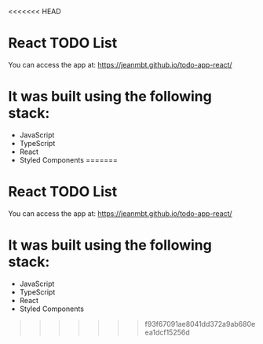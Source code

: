 <<<<<<< HEAD
# React TODO List

You can access the app at:
https://jeanmbt.github.io/todo-app-react/

# It was built using the following stack:

- JavaScript
- TypeScript
- React
- Styled Components
=======
# React TODO List

You can access the app at:
https://jeanmbt.github.io/todo-app-react/

# It was built using the following stack:

- JavaScript
- TypeScript
- React
- Styled Components
>>>>>>> f93f67091ae8041dd372a9ab680eea1dcf15256d
